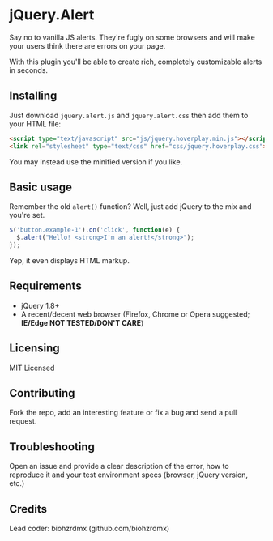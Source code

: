 jQuery.Alert
============

Say no to vanilla JS alerts. They're fugly on some browsers and will make your users think there are errors on your page.

With this plugin you'll be able to create rich, completely customizable alerts in seconds.

## Installing

Just download `jquery.alert.js` and `jquery.alert.css` then add them to your HTML file:

```html
<script type="text/javascript" src="js/jquery.hoverplay.min.js"></script>
<link rel="stylesheet" type="text/css" href="css/jquery.hoverplay.css">
```

You may instead use the minified version if you like.

## Basic usage

Remember the old `alert()` function? Well, just add jQuery to the mix and you're set.

```javascript
$('button.example-1').on('click', function(e) {
  $.alert("Hello! <strong>I'm an alert!</strong>");
});
```

Yep, it even displays HTML markup.

## Requirements

- jQuery 1.8+
- A recent/decent web browser (Firefox, Chrome or Opera suggested; **IE/Edge NOT TESTED/DON'T CARE**)

## Licensing

MIT Licensed

## Contributing

Fork the repo, add an interesting feature or fix a bug and send a pull request.

## Troubleshooting

Open an issue and provide a clear description of the error, how to reproduce it and your test environment specs (browser, jQuery version, etc.)

## Credits

Lead coder: biohzrdmx (github.com/biohzrdmx)
